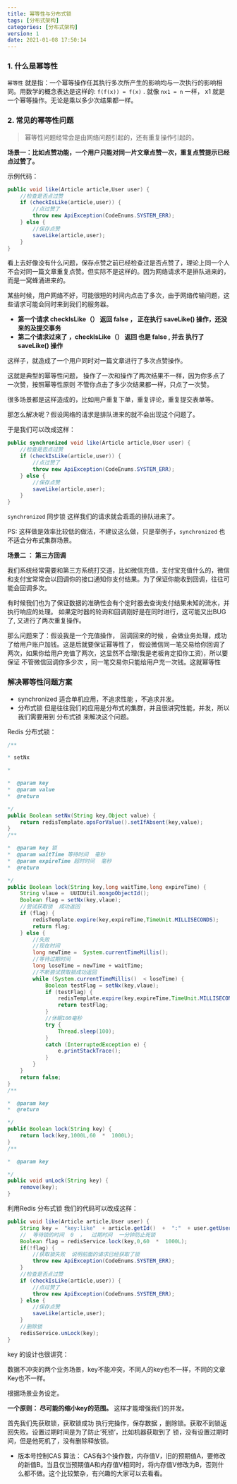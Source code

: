 ```yaml
---
title: 幂等性与分布式锁
tags: [分布式架构]
categories: [分布式架构]
version: 1
date: 2021-01-08 17:50:14
---
```


### 1. 什么是幂等性

`幂等性` 就是指：一个幂等操作任其执行多次所产生的影响均与一次执行的影响相同。用数学的概念表达是这样的: `f(f(x)) = f(x)` . 就像 `nx1 = n` 一样， x1 就是一个幂等操作。无论是乘以多少次结果都一样。

<!-- more -->

### 2. 常见的幂等性问题

> 幂等性问题经常会是由网络问题引起的，还有重复操作引起的。

**场景一：比如点赞功能，一个用户只能对同一片文章点赞一次，重复点赞提示已经点过赞了。**

示例代码：

``` JAVA
public void like(Article article,User user) {
    //检查是否点过赞
    if (checkIsLike(article,user)) {
        //点过赞了
        throw new ApiException(CodeEnums.SYSTEM_ERR);
    } else {
        //保存点赞
        saveLike(article,user);
    }
}
```

看上去好像没有什么问题，保存点赞之前已经检查过是否点赞了，理论上同一个人不会对同一篇文章重复点赞。但实际不是这样的。因为网络请求不是排队进来的，而是一窝蜂涌进来的。

某些时候，用户网络不好，可能很短的时间内点击了多次，由于网络传输问题，这些请求可能会同时来到我们的服务器。

* **第一个请求 checkIsLike（） 返回 false ， 正在执行 saveLike() 操作，还没来的及提交事务** 
* **第二个请求过来了 ，checkIsLike（） 返回 也是 false , 并去 执行了 saveLike() 操作**

这样子，就造成了一个用户同时对一篇文章进行了多次点赞操作。

这就是典型的幂等性问题， 操作了一次和操作了两次结果不一样，因为你多点了一次赞，按照幂等性原则 不管你点击了多少次结果都一样，只点了一次赞。

很多场景都是这样造成的，比如用户重复下单，重复评论，重复提交表单等。

那怎么解决呢？假设网络的请求是排队进来的就不会出现这个问题了。

于是我们可以改成这样：

``` JAVA
public synchronized void like(Article article,User user) {
    //检查是否点过赞
    if (checkIsLike(article,user)) {
        //点过赞了
        throw new ApiException(CodeEnums.SYSTEM_ERR);
    } else {
        //保存点赞
        saveLike(article,user);
    }
}
```

`synchronized` 同步锁 这样我们的请求就会乖乖的排队进来了。

PS: 这样做是效率比较低的做法，不建议这么做，只是举例子，`synchronized` 也不适合分布式集群场景。

**场景二 ： 第三方回调**

我们系统经常需要和第三方系统打交道，比如微信充值，支付宝充值什么的，微信和支付宝常常会以回调你的接口通知你支付结果。为了保证你能收到回调，往往可能会回调多次。

有时候我们也为了保证数据的准确性会有个定时器去查询支付结果未知的流水，并执行响应的处理。
如果定时器的轮询和回调刚好是在同时进行，这可能又出BUG了, 又进行了两次重复操作。

那么问题来了：假设我是一个充值操作， 回调回来的时候 ，会做业务处理，成功了给用户账户加钱。这是后就要保证幂等性了， 假设微信同一笔交易给你回调了两次，如果你给用户充值了两次，这显然不合理(我是老板肯定扣你工资)，所以要保证 不管微信回调你多少次 ，同一笔交易你只能给用户充一次钱。这就幂等性

### 解决幂等性问题方案

* synchronized 适合单机应用，不追求性能 ，不追求并发。
* 分布式锁 但是往往我们的应用是分布式的集群，并且很讲究性能，并发，所以我们需要用到 分布式锁 来解决这个问题。

Redis 分布式锁：

``` JAVA
/**

* setNx

*

*  @param key
*  @param value
*  @return

*/
public Boolean setNx(String key,Object value) {
    return redisTemplate.opsForValue().setIfAbsent(key,value);
}
/**

*  @param key 锁
*  @param waitTime 等待时间  毫秒
*  @param expireTime 超时时间  毫秒
*  @return

*/
public Boolean lock(String key,long waitTime,long expireTime) {
    String vlaue =  UUIDUtil.mongoObjectId();
    Boolean flag = setNx(key,vlaue);
    //尝试获取锁  成功返回
    if (flag) {
        redisTemplate.expire(key,expireTime,TimeUnit.MILLISECONDS);
        return flag;
    } else {
        //失败
        //现在时间
        long newTime =  System.currentTimeMillis();
        //等待过期时间
        long loseTime = newTime + waitTime;
        //不断尝试获取锁成功返回
        while (System.currentTimeMillis()  < loseTime) {
            Boolean testFlag = setNx(key,vlaue);
            if (testFlag) {
                redisTemplate.expire(key,expireTime,TimeUnit.MILLISECONDS);
                return testFlag;
            }
            //休眠100毫秒
            try {
                Thread.sleep(100);
            }
            catch (InterruptedException e) {
                e.printStackTrace();
            }
        }
    }
    return false;
}
/**

*  @param key
*  @return

*/
public Boolean lock(String key) {
    return lock(key,1000L,60  *  1000L);
}
/**

*  @param key

*/
public void unLock(String key) {
    remove(key);
}
```

利用Redis 分布式锁 我们的代码可以改成这样：

``` JAVA
public void like(Article article,User user) {
    String key =  "key:like"  + article.getId()  +  ":"  + user.getUserId();
    //  等待锁的时间  0  ，  过期时间  一分钟防止死锁
    Boolean flag = redisService.lock(key,0,60  *  1000L);
    if(!flag) {
        //获取锁失败  说明前面的请求已经获取了锁
        throw new ApiException(CodeEnums.SYSTEM_ERR);
    }
    //检查是否点过赞
    if (checkIsLike(article,user)) {
        //点过赞了
        throw new ApiException(CodeEnums.SYSTEM_ERR);
    } else {
        //保存点赞
        saveLike(article,user);
    }
    //删除锁
    redisService.unLock(key);
}
```

key 的设计也很讲究：

数据不冲突的两个业务场景，key不能冲突，不同人的key也不一样，不同的文章Key也不一样。

根据场景业务设定。

**一个原则： 尽可能的缩小key的范围。** 这样才能增强我们的并发。

首先我们先获取锁，获取锁成功 执行完操作，保存数据 ，删除锁。获取不到锁返回失败。设置过期时间是为了防止‘死锁’，比如机器获取到了 锁，没有设置过期时间，但是他死机了，没有删除释放锁。

* 版本号控制CAS 算法： CAS有3个操作数，内存值V，旧的预期值A，要修改的新值B。当且仅当预期值A和内存值V相同时，将内存值V修改为B，否则什么都不做。这个比较繁杂，有兴趣的大家可以去看看。
